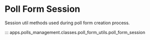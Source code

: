 # Poll Form Session

Session util methods used during poll form creation process.

::: apps.polls_management.classes.poll_form_utils.poll_form_session